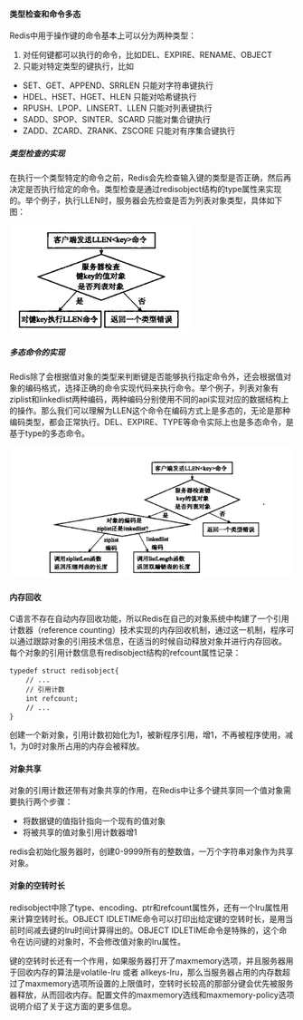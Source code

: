 #### 类型检查和命令多态
Redis中用于操作键的命令基本上可以分为两种类型：

1. 对任何键都可以执行的命令，比如DEL、EXPIRE、RENAME、OBJECT
2. 只能对特定类型的键执行，比如

+ SET、GET、APPEND、SRRLEN 只能对字符串键执行
+ HDEL、HSET、HGET、HLEN 只能对哈希键执行
+ RPUSH、LPOP、LINSERT、LLEN 只能对列表键执行
+ SADD、SPOP、SINTER、SCARD 只能对集合键执行
+ ZADD、ZCARD、ZRANK、ZSCORE 只能对有序集合键执行

##### 类型检查的实现
在执行一个类型特定的命令之前，Redis会先检查输入键的类型是否正确，然后再决定是否执行给定的命令。类型检查是通过redisobject结构的type属性来实现的。举个例子，执行LLEN时，服务器会先检查是否为列表对象类型，具体如下图：

![image](https://raw.githubusercontent.com/zhao907219202/markdown/master/md-picture/redis/redis-object-7-20180530.png)

##### 多态命令的实现
Redis除了会根据值对象的类型来判断键是否能够执行指定命令外，还会根据值对象的编码格式，选择正确的命令实现代码来执行命令。举个例子，列表对象有ziplist和linkedlist两种编码，两种编码分别使用不同的api实现对应的数据结构上的操作。那么我们可以理解为LLEN这个命令在编码方式上是多态的，无论是那种编码类型，都会正常执行。DEL、EXPIRE、TYPE等命令实际上也是多态命令，是基于type的多态命令。

![image](https://raw.githubusercontent.com/zhao907219202/markdown/master/md-picture/redis/redis-object-8-20180530.png)

#### 内存回收
C语言不存在自动内存回收功能，所以Redis在自己的对象系统中构建了一个引用计数器（reference counting）技术实现的内存回收机制，通过这一机制，程序可以通过跟踪对象的引用技术信息，在适当的时候自动释放对象并进行内存回收。
每个对象的引用计数信息有redisobject结构的refcount属性记录：
```
typedef struct redisobject{
    // ...
    // 引用计数
    int refcount;
    // ...
}
```

创建一个新对象，引用计数初始化为1，被新程序引用，增1，不再被程序使用，减1，为0时对象所占用的内存会被释放。

#### 对象共享
对象的引用计数还带有对象共享的作用，在Redis中让多个键共享同一个值对象需要执行两个步骤：
+ 将数据键的值指针指向一个现有的值对象
+ 将被共享的值对象引用计数器增1

redis会初始化服务器时，创建0-9999所有的整数值，一万个字符串对象作为共享对象。

#### 对象的空转时长
redisobject中除了type、encoding、ptr和refcount属性外，还有一个lru属性用来计算空转时长。OBJECT IDLETIME命令可以打印出给定键的空转时长，是用当前时间减去键的lru时间计算得出的。OBJECT IDLETIME命令是特殊的，这个命令在访问键的对象时，不会修改值对象的lru属性。

键的空转时长还有一个作用，如果服务器打开了maxmemory选项，并且服务器用于回收内存的算法是volatile-lru 或者 allkeys-lru，那么当服务器占用的内存数超过了maxmemory选项所设置的上限值时，空转时长较高的那部分键会优先被服务器释放，从而回收内存。配置文件的maxmemory选线和maxmemory-policy选项说明介绍了关于这方面的更多信息。